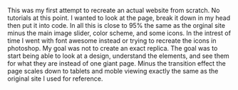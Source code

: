 This was my first attempt to recreate an actual website from scratch. No tutorials at this point. I wanted to look at the page, break it down in my head then put it into code. In all this is close to 95% the same as the orginal site minus the main image slider, color scheme, and some icons.
In the intrest of time I went with font awesome instead or trying to recreate the icons in photoshop. My goal was not to create an exact replica. The goal was to start being able to look at a design, understand the elements, and see them for what they are instead of one giant page.
Minus the transition effect the page scales down to tablets and moble viewing exactly the same as the original site I used for reference. 
